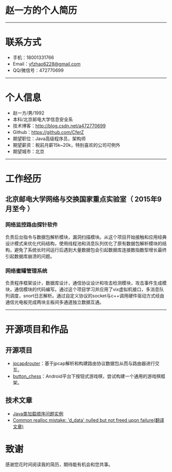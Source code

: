 赵一方的个人简历
======================

---

# 联系方式

- 手机：18001331766
- Email：yfzhao6228@gmail.com
- QQ/微信号：472770699

---

# 个人信息

 - 赵一方/男/1992 
 - 本科/北京邮电大学信息安全系
 - 技术博客：http://blog.csdn.net/a472770699
 - Github：https://github.com/CferZ
 - 期望职位：Java高级程序员，架构师
 - 期望薪资：税前月薪15k~20k，特别喜欢的公司可例外
 - 期望城市：北京
 
---

# 工作经历

##  北京邮电大学网络与交换国家重点实验室（ 2015年9月至今 ）

### 网络监控路由探针软件 
负责后台指令与数据包解析模块，漏洞扫描模块。从这个项目开始接触和应用经典设计模式来优化代码结构，使用线程池和消息队列优化了原有数据包解析模块的结构，避免了系统长时间运行后遇到大量数据包会引起数据库连接数指数型增长最终引起数据库崩溃的问题。

### 网络蜜罐管理系统
负责程序框架设计，数据库设计，通信协议设计和攻击检测模块，攻击事件生成模块，通信模块的代码编写。通过这个项目学习并应用了vix虚拟机接口，多消息队列调度，snort日志解析。通过自定义协议的socket与c++调用硬件驱动方式经由通信光电板完成两块主板间多通道独立数据互通。

---

# 开源项目和作品
## 开源项目

 - [jpcap4router](https://github.com/CferZh/jpcap4router)：基于jpcap解析和构建路由协议数据包从而与路由器进行交互。
 - [button_chess](https://github.com/CferZh/button_chess)：Android平台下按钮式游戏棋，尝试构建一个通用的游戏棋框架。

## 技术文章

 - [Java类加载顺序问题实例](http://blog.csdn.net/a472770699/article/details/45156975)
 - [Common realloc mistake: 'd_data' nulled but not freed upon failure(翻译文章)](http://blog.csdn.net/a472770699/article/details/46233949) 

# 致谢
感谢您花时间阅读我的简历，期待能有机会和您共事。

